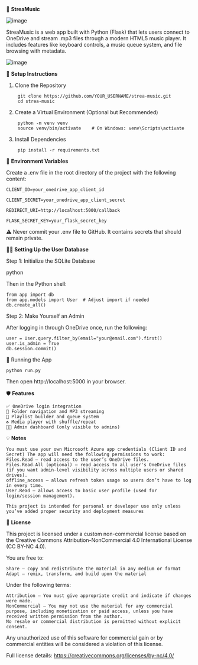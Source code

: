 🎵 **StreaMusic**


![image](https://github.com/user-attachments/assets/069620bb-cbd9-4e85-834b-174bf4252dfb)

StreaMusic is a web app built with Python (Flask) that lets users connect to OneDrive and stream .mp3 files through a modern HTML5 music player. It includes features like keyboard controls, a music queue system, and file browsing with metadata.

![image](https://github.com/user-attachments/assets/76775ffe-766b-4e3b-9afc-66235edba491)

🔧 **Setup Instructions**
1. Clone the Repository
    
        git clone https://github.com/YOUR_USERNAME/strea-music.git
        cd strea-music

2. Create a Virtual Environment (Optional but Recommended)
    
        python -m venv venv
        source venv/bin/activate    # On Windows: venv\Scripts\activate

3. Install Dependencies

        pip install -r requirements.txt


🔑 **Environment Variables**

Create a .env file in the root directory of the project with the following content:
    
    CLIENT_ID=your_onedrive_app_client_id
    
    CLIENT_SECRET=your_onedrive_app_client_secret
    
    REDIRECT_URI=http://localhost:5000/callback
    
    FLASK_SECRET_KEY=your_flask_secret_key
    

⚠️ Never commit your .env file to GitHub. It contains secrets that should remain private.


🧑‍💻 **Setting Up the User Database**

Step 1: Initialize the SQLite Database

python

Then in the Python shell:

    from app import db
    from app.models import User  # Adjust import if needed
    db.create_all()

Step 2: Make Yourself an Admin

After logging in through OneDrive once, run the following:

    user = User.query.filter_by(email="your@email.com").first()
    user.is_admin = True
    db.session.commit()

🚀 Running the App
    
    python run.py

Then open http://localhost:5000 in your browser.


🛡️ **Features**

    ✅ OneDrive login integration
    📂 Folder navigation and MP3 streaming
    🎵 Playlist builder and queue system
    ♻️ Media player with shuffle/repeat
    🧑‍💼 Admin dashboard (only visible to admins)

💡 **Notes**

    You must use your own Microsoft Azure app credentials (Client ID and Secret) The app will need the following permissions to work:
    Files.Read — read access to the user’s OneDrive files.
    Files.Read.All (optional) — read access to all user's OneDrive files (if you want admin-level visibility across multiple users or shared drives).
    offline_access — allows refresh token usage so users don’t have to log in every time.
    User.Read — allows access to basic user profile (used for login/session management).
    
    This project is intended for personal or developer use only unless you’ve added proper security and deployment measures

📜 **License**

This project is licensed under a custom non-commercial license based on the Creative Commons Attribution-NonCommercial 4.0 International License (CC BY-NC 4.0).

You are free to:

    Share — copy and redistribute the material in any medium or format
    Adapt — remix, transform, and build upon the material

Under the following terms:

    Attribution — You must give appropriate credit and indicate if changes were made.
    NonCommercial — You may not use the material for any commercial purpose, including monetization or paid access, unless you have received written permission from the author.
    No resale or commercial distribution is permitted without explicit consent.

Any unauthorized use of this software for commercial gain or by commercial entities will be considered a violation of this license.

Full license details: https://creativecommons.org/licenses/by-nc/4.0/

